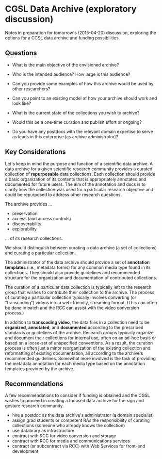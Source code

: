 # CGSL Data Archive (exploratory discussion)

Notes in preparation for tomorrow's (2015-04-20) discussion, exploring the options for a CGSL data archive and funding possibilities.


## Questions

* What is the main objective of the envisioned archive?

* Who is the intended audience?  How large is this audience?

* Can you provide some examples of how this archive would be used by other
  researchers?

* Can you point to an existing model of how your archive should work and look
  like?

* What is the current state of the collections you wish to archive?

* Would this be a one-time curation and publish effort or ongoing?

* Do you have any postdocs with the relevant domain expertise to serve as leads
  in this enterprise (as archive administrator)?


## Key Considerations

Let's keep in mind the purpose and function of a scientific data archive.  A data archive for a given scientific research community provides a curated
collection of **repurposable** data collections.  Each collection should provide
a basic organization of its contents that is appropriately annotated and
documented for future users.  The aim of the annotation and docs is to clarify how the collection was used for a particular research objective and could be repurposed to address other research questions.

The archive provides ...

* preservation
* access (and access controls)
* discoverability
* explorability

... of its research collections.

We should distinguish between curating a data archive (a set of collections) and curating a particular collection.

The administrator of the data archive should provide a set of **annotation templates** (i.e., metadata forms) for any common media type found in its collections.  They should also provide guidelines and recommended structure for the organization and documentation of contributed collections.

The curation of a particular data collection is typically left to the research
group that wishes to contribute their collection to the archive. The process of curating a particular collection typically involves converting (or "transcoding") videos into a web-friendly, streaming format.  (This can often be done in batch and the RCC can assist with the video conversion process.) 

In addition to **transcoding video**, the data files in a collection need to be **organized**, **annotated**, and **documented** according to the prescribed standards or guidelines of the archive.  Research groups typically organize and document their collections for internal use, often on an ad-hoc basis or based on a loose-set of unspecified conventions.  As a result, the curation process is often just a minor reorganization of the existing collection and reformatting of existing documentation, all according to the archive's recommended guidelines.  Somewhat more involved is the task of providing the metadata annotation for each media type based on the annotation templates provided by the archive.


## Recommendations

A few recommendations to consider if funding is obtained and the CGSL wishes to proceed in creating a focused data archive for the sign and gesture research community.

* hire a postdoc as the data archive's administrator (a domain specialist)
* assign grad students or competent RAs the responsibility of curating
  collections (someone who already knows the collection)
* use databrary as infrastructure
* contract with RCC for video conversion and storage
* contract with RCC for media and communications services
* contract (or subcontract via RCC) with Web Services for front-end development
